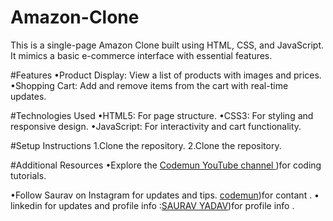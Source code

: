 # Amazon-Clone
This is a single-page Amazon Clone built using HTML, CSS, and JavaScript. It mimics a basic e-commerce interface with essential features.

#Features
•Product Display: View a list of products with images and prices.
•Shopping Cart: Add and remove items from the cart with real-time updates.

#Technologies Used
•HTML5: For page structure.
•CSS3: For styling and responsive design.
•JavaScript: For interactivity and cart functionality.

#Setup Instructions
1.Clone the repository.
2.Clone the repository.

#Additional Resources
•Explore the [Codemun YouTube channel ]([https://youtube.com/@codemunislove?si=FeF-IddoOr0itN6D](https://youtu.be/g_a2rZW3Me8?si=4l5C2WmC81DJcQMp)))for coding tutorials.

•Follow Saurav on Instagram  for updates and tips.
[codemun]([https://youtube.com/@codemunislove?si=FeF-IddoOr0itN6D](https://www.instagram.com/saurav.boi_)))for contant .
• linkedin for updates and profile info  :[SAURAV YADAV]([https://youtube.com/@codemunislove?si=FeF-IddoOr0itN6D](https://www.instagram.com/saurav.boi_)))for profile info  .

